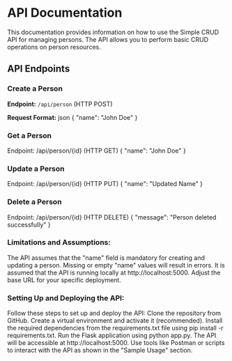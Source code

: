 # API Documentation

This documentation provides information on how to use the Simple CRUD API for managing persons. The API allows you to perform basic CRUD operations on person resources.

## API Endpoints

### Create a Person

**Endpoint:** `/api/person` (HTTP POST)

**Request Format:**
json
{
  "name": "John Doe"
}
### Get a Person
Endpoint: /api/person/{id} (HTTP GET)
{
  "name": "John Doe"
}
### Update a Person
Endpoint: /api/person/{id} (HTTP PUT)
{
  "name": "Updated Name"
}

### Delete a Person
Endpoint: /api/person/{id} (HTTP DELETE)
{
  "message": "Person deleted successfully"
}


### Limitations and Assumptions:
The API assumes that the "name" field is mandatory for creating and updating a person. Missing or empty "name" values will result in errors.
It is assumed that the API is running locally at http://localhost:5000. Adjust the base URL for your specific deployment.

### Setting Up and Deploying the API:
Follow these steps to set up and deploy the API:
Clone the repository from GitHub.
Create a virtual environment and activate it (recommended).
Install the required dependencies from the requirements.txt file using pip install -r requirements.txt.
Run the Flask application using python app.py. The API will be accessible at http://localhost:5000.
Use tools like Postman or scripts to interact with the API as shown in the "Sample Usage" section.

